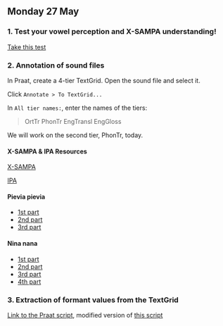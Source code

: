 ## Monday 27 May

### 1. Test your vowel perception and X-SAMPA understanding!

[Take this test](http://spellout.net/ibexexps/ianrigby/VowelTest/experiment.html
)

### 2. Annotation of sound files

In Praat, create a 4-tier TextGrid. Open the sound file and select it.

Click `Annotate > To TextGrid...`

In `All tier names:`, enter the names of the tiers:

> OrtTr PhonTr EngTransl EngGloss

We will work on the second tier, PhonTr, today.

#### X-SAMPA & IPA Resources

[X-SAMPA](https://en.wikipedia.org/wiki/X-SAMPA
)

[IPA](http://westonruter.github.io
)

#### Pievia pievia

- [1st part](audio_files/pievia_part1.zip)
- [2nd part](audio_files/pievia_part2.zip)
- [3rd part](audio_files/pievia_part3.zip)

#### Nina nana

- [1st part](audio_files/ninanana_part1.zip)
- [2nd part](audio_files/ninanana_part2.zip)
- [3rd part](audio_files/ninanana_part3.zip)
- [4th part](audio_files/ninanana_part4.zip)

### 3. Extraction of formant values from the TextGrid

[Link to the Praat script](scripts/formant_extraction.praat), modified version of [this script](http://user.keio.ac.jp/~kawahara/scripts/get_formants_midpoint.praat)
